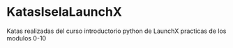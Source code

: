 # KatasIselaLaunchX
Katas realizadas del curso introductorio python de LaunchX
practicas de los modulos 0-10
